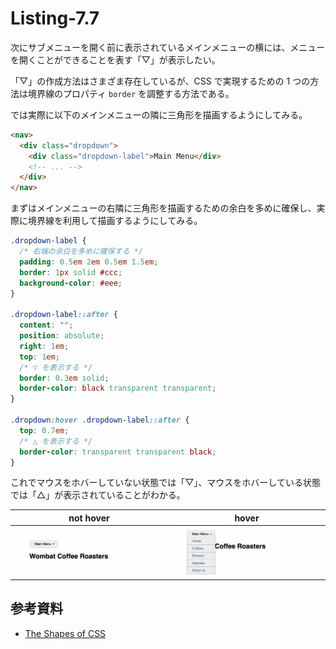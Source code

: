 # Listing-7.7

次にサブメニューを開く前に表示されているメインメニューの横には、メニューを開くことができることを表す「▽」が表示したい。

「▽」の作成方法はさまざま存在しているが、CSS で実現するための 1 つの方法は境界線のプロパティ `border` を調整する方法である。

では実際に以下のメインメニューの隣に三角形を描画するようにしてみる。

```html
<nav>
  <div class="dropdown">
    <div class="dropdown-label">Main Menu</div>
    <!-- ... -->
  </div>
</nav>
```

まずはメインメニューの右隣に三角形を描画するための余白を多めに確保し、実際に境界線を利用して描画するようにしてみる。

```css
.dropdown-label {
  /* 右端の余白を多めに確保する */
  padding: 0.5em 2em 0.5em 1.5em;
  border: 1px solid #ccc;
  background-color: #eee;
}

.dropdown-label::after {
  content: "";
  position: absolute;
  right: 1em;
  top: 1em;
  /* ▽ を表示する */
  border: 0.3em solid;
  border-color: black transparent transparent;
}

.dropdown:hover .dropdown-label::after {
  top: 0.7em;
  /* △ を表示する */
  border-color: transparent transparent black;
}
```

これでマウスをホバーしていない状態では「▽」、マウスをホバーしている状態では「△」が表示されていることがわかる。

|              not hover              |                hover                |
| :---------------------------------: | :---------------------------------: |
| ![](assets/2021-10-26-21-39-04.png) | ![](assets/2021-10-26-21-39-17.png) |

## 参考資料

- [The Shapes of CSS](https://css-tricks.com/the-shapes-of-css/)
